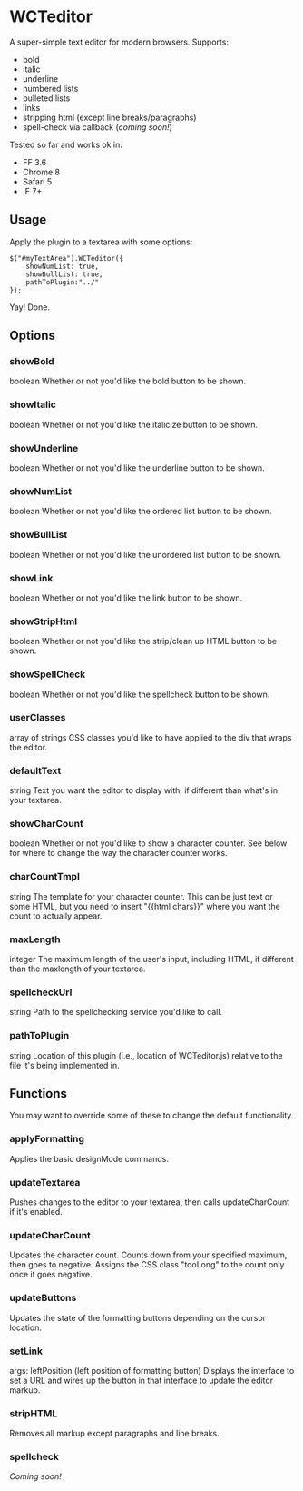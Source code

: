 # WCTeditor #

A super-simple text editor for modern browsers. Supports:

+ bold
+ italic
+ underline
+ numbered lists
+ bulleted lists
+ links
+ stripping html (except line breaks/paragraphs)
+ spell-check via callback (_coming soon!_)

Tested so far and works ok in:

+ FF 3.6
+ Chrome 8
+ Safari 5
+ IE 7+

## Usage ##

Apply the plugin to a textarea with some options:

	$("#myTextArea").WCTeditor({
		showNumList: true,
		showBullList: true,
		pathToPlugin:"../"
	});

Yay! Done.

## Options ##

### showBold ### 
boolean
Whether or not you'd like the bold button to be shown.

### showItalic ### 
boolean
Whether or not you'd like the italicize button to be shown.

### showUnderline ### 
boolean
Whether or not you'd like the underline button to be shown.

### showNumList ### 
boolean
Whether or not you'd like the ordered list button to be shown.

### showBullList ### 
boolean
Whether or not you'd like the unordered list button to be shown.

### showLink ### 
boolean
Whether or not you'd like the link button to be shown.

### showStripHtml ### 
boolean
Whether or not you'd like the strip/clean up HTML button to be shown.

### showSpellCheck ### 
boolean
Whether or not you'd like the spellcheck button to be shown.

### userClasses ###
array of strings
CSS classes you'd like to have applied to the div that wraps the editor.

### defaultText ###
string
Text you want the editor to display with, if different than what's in your textarea.

### showCharCount ###
boolean
Whether or not you'd like to show a character counter. See below for where to change the way the character counter works.

### charCountTmpl ###
string
The template for your character counter. This can be just text or some HTML, but you need to insert "{{html chars}}" where you want the count to actually appear.

### maxLength ###
integer
The maximum length of the user's input, including HTML, if different than the maxlength of your textarea.

### spellcheckUrl ###
string
Path to the spellchecking service you'd like to call. 

### pathToPlugin ###
string
Location of this plugin (i.e., location of WCTeditor.js) relative to the file it's being implemented in.

## Functions ##

You may want to override some of these to change the default functionality.

### applyFormatting ###
Applies the basic designMode commands.

### updateTextarea ###
Pushes changes to the editor to your textarea, then calls updateCharCount if it's enabled.

### updateCharCount ###
Updates the character count. Counts down from your specified maximum, then goes to negative. Assigns the CSS class "tooLong" to the count only once it goes negative.

### updateButtons ###
Updates the state of the formatting buttons depending on the cursor location.

### setLink ###
args: leftPosition (left position of formatting button)
Displays the interface to set a URL and wires up the button in that interface to update the editor markup.

### stripHTML ###
Removes all markup except paragraphs and line breaks.

### spellcheck ###
_Coming soon!_
